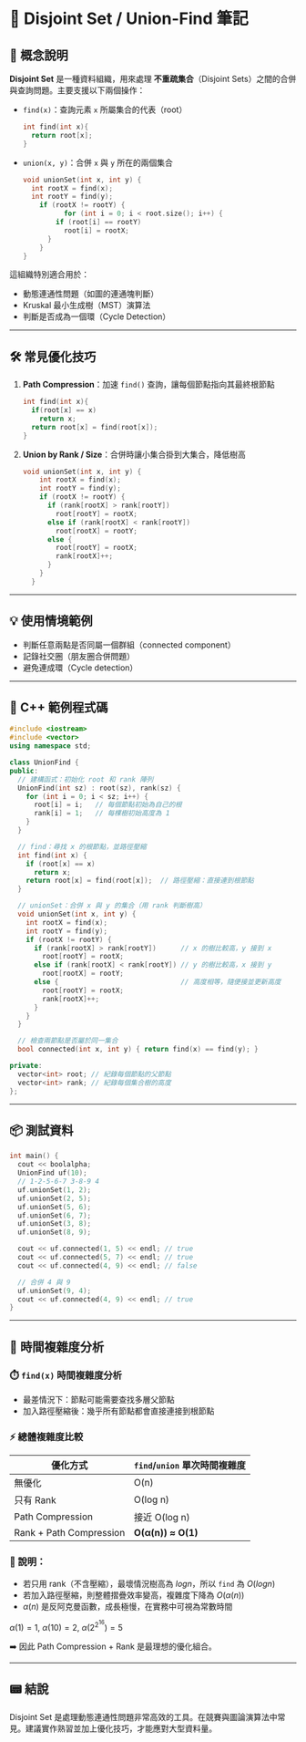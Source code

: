 # 🧩 Disjoint Set / Union-Find 筆記

## 📌 概念說明

**Disjoint Set** 是一種資料組織，用來處理 **不重疏集合**（Disjoint Sets）之間的合併與查詢問題。主要支援以下兩個操作：

* `find(x)`：查詢元素 `x` 所屬集合的代表（root）

  ```cpp
  int find(int x){
    return root[x];
  }
  ```

  

* `union(x, y)`：合併 `x` 與 `y` 所在的兩個集合

  ```cpp
  void unionSet(int x, int y) {
    int rootX = find(x);
  	int rootY = find(y);
      if (rootX != rootY) {
  			for (int i = 0; i < root.size(); i++) {
          if (root[i] == rootY)
            root[i] = rootX;
        }
      }
  }
  ```

  

這組織特別適合用於：

* 動態連通性問題（如圖的連通塊判斷）
* Kruskal 最小生成樹（MST）演算法
* 判斷是否成為一個環（Cycle Detection）

---

## 🛠️ 常見優化技巧

1. **Path Compression**：加速 `find()` 查詢，讓每個節點指向其最終根節點

   ```cpp
   int find(int x){
     if(root[x] == x) 
       return x;
     return root[x] = find(root[x]);
   }
   ```

2. **Union by Rank / Size**：合併時讓小集合掛到大集合，降低樹高

   ```cpp
   void unionSet(int x, int y) {
       int rootX = find(x);
       int rootY = find(y);
       if (rootX != rootY) {
         if (rank[rootX] > rank[rootY])
           root[rootY] = rootX;
         else if (rank[rootX] < rank[rootY])
           root[rootX] = rootY;
         else {
           root[rootY] = rootX;
           rank[rootX]++;
         }
       }
     }
   ```



---

## 💡 使用情境範例

* 判斷任意兩點是否同屬一個群組（connected component）
* 記錄社交圈（朋友圈合併問題）
* 避免連成環（Cycle detection）

---

## 🧪 C++ 範例程式碼

```cpp
#include <iostream>
#include <vector>
using namespace std;

class UnionFind {
public:
  // 建構函式：初始化 root 和 rank 陣列
  UnionFind(int sz) : root(sz), rank(sz) {
    for (int i = 0; i < sz; i++) {
      root[i] = i;   // 每個節點初始為自己的根
      rank[i] = 1;   // 每棵樹初始高度為 1
    }
  }

  // find：尋找 x 的根節點，並路徑壓縮
  int find(int x) {
    if (root[x] == x)
      return x;
    return root[x] = find(root[x]);  // 路徑壓縮：直接連到根節點
  }

  // unionSet：合併 x 與 y 的集合（用 rank 判斷樹高）
  void unionSet(int x, int y) {
    int rootX = find(x);
    int rootY = find(y);
    if (rootX != rootY) {
      if (rank[rootX] > rank[rootY])      // x 的樹比較高，y 接到 x
        root[rootY] = rootX;
      else if (rank[rootX] < rank[rootY]) // y 的樹比較高，x 接到 y
        root[rootX] = rootY;
      else {                              // 高度相等，隨便接並更新高度
        root[rootY] = rootX;
        rank[rootX]++;
      }
    }
  }

  // 檢查兩節點是否屬於同一集合
  bool connected(int x, int y) { return find(x) == find(y); }

private:
  vector<int> root; // 紀錄每個節點的父節點
  vector<int> rank; // 紀錄每個集合樹的高度
};
```

---

## 📦 測試資料

```cpp
int main() {
  cout << boolalpha;
  UnionFind uf(10);
  // 1-2-5-6-7 3-8-9 4
  uf.unionSet(1, 2);
  uf.unionSet(2, 5);
  uf.unionSet(5, 6);
  uf.unionSet(6, 7);
  uf.unionSet(3, 8);
  uf.unionSet(8, 9);

  cout << uf.connected(1, 5) << endl; // true
  cout << uf.connected(5, 7) << endl; // true
  cout << uf.connected(4, 9) << endl; // false

  // 合併 4 與 9
  uf.unionSet(9, 4);
  cout << uf.connected(4, 9) << endl; // true
}
```

------

## 🧠 時間複雜度分析

### ⏱️ `find(x)` 時間複雜度分析

- 最差情況下：節點可能需要查找多層父節點
- 加入路徑壓縮後：幾乎所有節點都會直接連接到根節點

### ⚡ 總體複雜度比較

| 優化方式                | `find`/`union` 單次時間複雜度 |
| ----------------------- | ----------------------------- |
| 無優化                  | O(n)                          |
| 只有 Rank               | O(log n)                      |
| Path Compression        | 接近 O(log n)                 |
| Rank + Path Compression | **O(α(n)) ≈ O(1)**            |

### 📌 說明：

- 若只用 rank（不含壓縮），最壞情況樹高為 $log⁡n$，所以 `find` 為 $O(log⁡n)$
- 若加入路徑壓縮，則整體摺疊效率變高，複雜度下降為 $O(α(n))$
- $α(n)$ 是反阿克曼函數，成長極慢，在實務中可視為常數時間

$α(1)=1,\ α(10)=2,\ α(2^{2^{16}})=5$

➡️ 因此 Path Compression + Rank 是最理想的優化組合。

------

## 📟 結說

Disjoint Set 是處理動態連通性問題非常高效的工具。在競賽與圖論演算法中常見。建議實作熟習並加上優化技巧，才能應對大型資料量。
